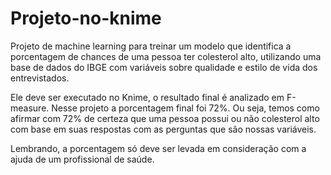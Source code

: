 # Projeto-no-knime
Projeto de machine learning para treinar um modelo que identifica a porcentagem de chances de uma pessoa ter colesterol alto, utilizando uma base de dados do IBGE
com variáveis sobre qualidade e estilo de vida dos entrevistados.

Ele deve ser executado no Knime, o resultado final é analizado em F-measure. Nesse projeto a porcentagem final foi 72%.
Ou seja, temos como afirmar com 72% de certeza que uma pessoa possui ou não colesterol alto com base em suas respostas com as perguntas que são nossas variáveis.

Lembrando, a porcentagem só deve ser levada em consideração com a ajuda de um profissional de saúde.
